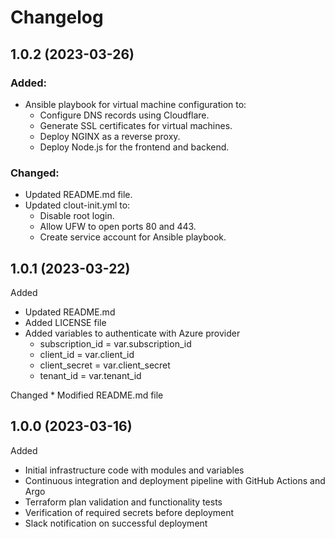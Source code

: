 # Changelog

## 1.0.2 (2023-03-26)
### Added:
* Ansible playbook for virtual machine configuration to:
    * Configure DNS records using Cloudflare.
    * Generate SSL certificates for virtual machines.
    * Deploy NGINX as a reverse proxy.
    * Deploy Node.js for the frontend and backend.

### Changed:
* Updated README.md file.
* Updated clout-init.yml to:
    * Disable root login.
    * Allow UFW to open ports 80 and 443.
    * Create service account for Ansible playbook.

## 1.0.1 (2023-03-22)
Added
* Updated README.md
* Added LICENSE file
* Added variables to authenticate with Azure provider
    * subscription_id = var.subscription_id
    * client_id       = var.client_id
    * client_secret   = var.client_secret
    * tenant_id       = var.tenant_id

Changed
    * Modified README.md file

## 1.0.0 (2023-03-16)
Added

* Initial infrastructure code with modules and variables
* Continuous integration and deployment pipeline with GitHub Actions and Argo
* Terraform plan validation and functionality tests
* Verification of required secrets before deployment
* Slack notification on successful deployment